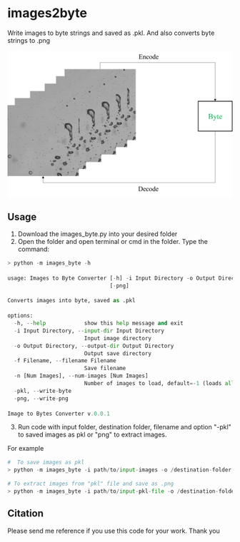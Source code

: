 # images2byte
Write images to byte strings and saved as .pkl. And also converts byte strings to .png

![image](https://github.com/mcekwonu/images2byte/blob/master/Figures/images2byte.png)

## Usage
1. Download the images_byte.py into your desired folder
2. Open the folder and open terminal or cmd in the folder. Type the command:

```python
> python -m images_byte -h

usage: Images to Byte Converter [-h] -i Input Directory -o Output Directory -f Filename [-n [Num Images]] [-pkl]
                                [-png]

Converts images into byte, saved as .pkl

options:
  -h, --help            show this help message and exit
  -i Input Directory, --input-dir Input Directory
                        Input image directory
  -o Output Directory, --output-dir Output Directory
                        Output save directory
  -f Filename, --filename Filename
                        Save filename
  -n [Num Images], --num-images [Num Images]
                        Number of images to load, default=-1 (loads all images)
  -pkl, --write-byte
  -png, --write-png

Image to Bytes Converter v.0.0.1
```

3. Run code with input folder, destination folder, filename and option "-pkl" to saved images as pkl or "png" to extract images.

For example

```python
#  To save images as pkl
> python -m images_byte -i path/to/input-images -o /destination-folder -f output-filename -pkl
```

```python
# To extract images from "pkl" file and save as .png
> python -m images_byte -i path/to/input-pkl-file -o /destination-folder -f output-filename -png
```

## Citation
Please send me reference if you use this code for your work. Thank you
